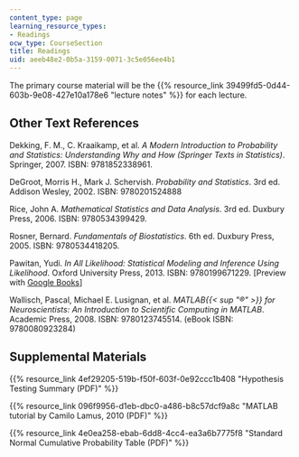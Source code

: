 ```yaml
---
content_type: page
learning_resource_types:
- Readings
ocw_type: CourseSection
title: Readings
uid: aeeb48e2-0b5a-3159-0071-3c5e056ee4b1
---
```


The primary course material will be the {{% resource_link 39499fd5-0d44-603b-9e08-427e10a178e6 "lecture notes" %}} for each lecture.

Other Text References
---------------------

Dekking, F. M., C. Kraaikamp, et al. _A Modern Introduction to Probability and Statistics: Understanding Why and How (Springer Texts in Statistics)_. Springer, 2007. ISBN: 9781852338961.

DeGroot, Morris H., Mark J. Schervish. _Probability and Statistics_. 3rd ed. Addison Wesley, 2002. ISBN: 9780201524888

Rice, John A. _Mathematical Statistics and Data Analysis_. 3rd ed. Duxbury Press, 2006. ISBN: 9780534399429.

Rosner, Bernard. _Fundamentals of Biostatistics_. 6th ed. Duxbury Press, 2005. ISBN: 9780534418205.

Pawitan, Yudi. _In All Likelihood: Statistical Modeling and Inference Using Likelihood_. Oxford University Press, 2013. ISBN: 9780199671229. \[Preview with [Google Books](http://books.google.com/books?id=8T8fAQAAQBAJ&pg=PAfrontcover)\]

Wallisch, Pascal, Michael E. Lusignan, et al. _MATLAB{{< sup "®" >}} for Neuroscientists: An Introduction to Scientific Computing in MATLAB_. Academic Press, 2008. ISBN: 9780123745514. (eBook ISBN: 9780080923284)

Supplemental Materials
----------------------

{{% resource_link 4ef29205-519b-f50f-603f-0e92ccc1b408 "Hypothesis Testing Summary (PDF)" %}}

{{% resource_link 096f9956-d1eb-dbc0-a486-b8c57dcf9a8c "MATLAB tutorial by Camilo Lamus, 2010 (PDF)" %}}

{{% resource_link 4e0ea258-ebab-6dd8-4cc4-ea3a6b7775f8 "Standard Normal Cumulative Probability Table (PDF)" %}}